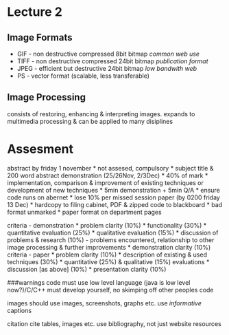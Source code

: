 Lecture 2
=========

Image Formats
-------------
* GIF	- non destructive compressed 8bit bitmap	_common web use_
* TIFF	- non destructive compressed 24bit bitmap	_publication format_
* JPEG	- efficient but destructive 24bit bitmap	_low bandwith web_
* PS	- vector format (scalable, less transferable)

Image Processing
----------------
consists of restoring, enhancing & interpreting images.
expands to multimedia processing & can be applied to many disiplines

Assesment
=========
abstract by friday 1 november
	* not assesed, compulsory
	* subject title & 200 word abstract
demonstration (25/26Nov, 2/3Dec)
	* 40% of mark
	* implementation, comparison &  improvement of existing techniques or development of new techniques
	* 5min demonstration + 5min Q/A
	* ensure code runs on abernet
	* lose 10% per missed session
paper (by 0200 friday 13 Dec)
	* hardcopy to filing cabinet, PDF & zipped code to blackboard
	* bad format unmarked
	* paper format on department pages

criteria - demonstration
	* problem clarity			(10%)
	* functionality				(30%)
	* quantitative evaluation		(25%)
	* qualitative evaluation		(15%)
	* discussion of problems & research	(10%)
		- problems encountered, relationship to other image processing & further improvements
	* demonstration clarity			(10%)
criteria - paper
	* problem clarity 				(10%)
	* description of existing & used techniques	(30%)
	* quantitative (25%) & qualitative (15%) evaluations
	* discussion [as above]				(10%)
	* presentation clarity				(10%)

###warnings
code
must use low level language (java is low level now?)/C/C++
must develop yourself, no skimping off other peoples code

images
should use images, screenshots, graphs etc.
use *informative* captions

citation
cite tables, images etc.
use bibliography, not just website resources

